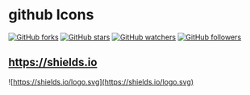 # github Icons


[![GitHub forks](https://img.shields.io/github/forks/xgqfrms/xgqfrms.svg?style=social&label=Fork)](https://github.com/xgqfrms/xgqfrms)
[![GitHub stars](https://img.shields.io/github/stars/xgqfrms/xgqfrms.svg?style=social&label=Star&)](https://github.com/xgqfrms/xgqfrms)
[![GitHub watchers](https://img.shields.io/github/watchers/xgqfrms/xgqfrms.svg?style=social&label=Watch&)](https://github.com/xgqfrms/xgqfrms)
[![GitHub followers](https://img.shields.io/github/followers/xgqfrms.svg?style=social&label=Follow&)](https://github.com/xgqfrms)


## https://shields.io

![https://shields.io/logo.svg](https://shields.io/logo.svg)
